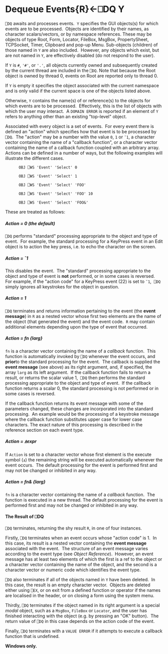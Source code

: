 




<h1 class="heading"><span class="name">Dequeue Events</span><span class="command">{R}←⎕DQ Y</span></h1>

`⎕DQ` awaits and processes events.  `Y` specifies the GUI objects(s) for which events are to be processed.  Objects are identified by their names, as character scalars/vectors, or by namespace references. These may be objects of type Root, Form, Locator, FileBox, MsgBox, PropertySheet, TCPSocket, Timer, Clipboard and pop-up Menu. Sub-objects (children) of those named in `Y` are also included.  However, any objects which exist, but are not named in `Y`, are effectively disabled (do not respond to the user).



If `Y` is `#`, `'#'`, or `'.'`, all objects currently owned and subsequently created by the current thread are included in the `⎕DQ`. Note that because the Root object is owned by thread 0, events on Root are reported only to thread 0.


If `Y` is empty it specifies the object associated with the current namespace and is only valid if the current space is one of the objects listed above.


Otherwise, `Y` contains the name(s) of or reference(s) to the objects for which events are to be processed.  Effectively, this is the list of objects with which the user may interact.  A `DOMAIN ERROR` is reported if an element of `Y` refers to anything other than an existing "top-level" object.


Associated with every object is a set of events.  For every event there is defined an "action" which specifies how that event is to be processed by `⎕DQ`.  The "action" may be a number with the value `0`, `1` or `¯1`,  a character vector containing the name of a "callback function", or a character vector containing the name of a callback function coupled with an arbitrary array.  Actions can be defined in a number of ways, but the following examples will illustrate the different cases.
```apl
      OBJ ⎕WS 'Event' 'Select' 0
 
      OBJ ⎕WS 'Event' 'Select' 1
 
      OBJ ⎕WS 'Event' 'Select' 'FOO'
 
      OBJ ⎕WS 'Event' 'Select' 'FOO' 10
 
      OBJ ⎕WS 'Event' 'Select' 'FOO&'
```


These are treated as follows:

##### Action = 0 (the default)


`⎕DQ` performs "standard" processing appropriate to the object and type of event.  For example, the standard processing for a KeyPress event in an Edit object is to action the key press, i.e. to echo the character on the screen.

##### Action = ¯1


This disables the event.  The "standard" processing appropriate to the object and type of event is **not** performed, or in some cases is reversed.  For example, if the "action code" for a KeyPress event (22) is set to `¯1`,  `⎕DQ` simply ignores all keystrokes for the object in question.

##### Action = 1


`⎕DQ` terminates and returns information pertaining to the event (the **event message**) in `R` as a nested vector whose first two elements are the name of the object (that generated the event) and the event code.  `R` may contain additional elements depending upon the type of event that occurred.

##### Action = fn {larg}


`fn` is a character vector containing the name of a *callback* function.  This function is automatically invoked by `⎕DQ` whenever the event occurs, and **prior**to the standard processing for the event.  The callback is supplied the **event message** (see above) as its right argument, and, if specified, the array `larg` as its left argument.  If the callback function fails to return a result, or returns the scalar value 1,  `⎕DQ` then performs the standard processing appropriate to the object and type of event.  If the callback function returns a scalar 0, the standard processing is not performed or in some cases is reversed.


If the callback function returns its event message with some of the parameters changed, these changes are incorporated into the standard processing.  An example would be the processing of a keystroke message where the callback function substitutes upper case for lower case characters. The exact nature of this processing is described in the reference section on each event type.

##### Action = ⍎expr


If `Action` is set to a character vector whose first element is the execute symbol (`⍎`) the remaining string will be executed automatically whenever the event occurs.  The default processing for the event is performed first and may not be changed or inhibited in any way.

##### Action = fn& {larg}


`fn` is a character vector containing the name of a *callback* function.  The function is executed in a new thread. The default processing for the event is performed first and may not be changed or inhibited in any way.


#### The Result of ⎕DQ


`⎕DQ` terminates, returning the shy result `R`, in one of four instances.


Firstly, `⎕DQ` terminates when an event occurs whose "action code" is 1.  In this case, its result is a nested vector containing the **event message** associated with the event.  The structure of an event message varies according to the event type (see *Object Reference*).  However, an event message has at least two elements of which the first is a ref to the object or a character vector containing the name of the object, and the second is a character vector or numeric code which identifies the event type.



`⎕DQ` also terminates if all of the objects named in `Y` have been deleted.  In this case, the result is an empty character vector.  Objects are deleted either using `⎕EX`, or on exit from a defined function or operator if the names are localised in the header, or on closing a form using the system menu.


Thirdly, `⎕DQ` terminates if the object named in its right argument is a special *modal* object, such as a `MsgBox`, `FileBox` or `Locator`, and the user has finished interacting with the object (e.g. by pressing an "OK" button).  The return value of `⎕DQ` in this case depends on the action code of the event.


Finally, `⎕DQ` terminates with a `VALUE ERROR` if it attempts to execute a callback function that is undefined.


**Windows only.**


